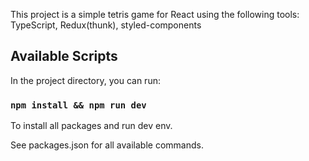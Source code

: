 This project is a simple tetris game for React using the following tools: TypeScript, Redux(thunk), styled-components

## Available Scripts

In the project directory, you can run:

### `npm install && npm run dev`

To install all packages and run dev env.

See packages.json for all available commands.
